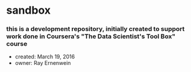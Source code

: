 # sandbox
### this is a development repository, initially created to support work done in Coursera's "The Data Scientist's Tool Box" course
* created:  March 19, 2016
* owner:  Ray Ernenwein
